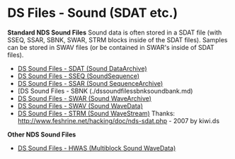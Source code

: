 # DS Files - Sound (SDAT etc.)


**Standard NDS Sound Files**
Sound data is often stored in a SDAT file (with SSEQ, SSAR, SBNK, SWAR,
STRM blocks inside of the SDAT files). Samples can be stored in SWAV
files (or be contained in SWAR\'s inside of SDAT files).
- [DS Sound Files - SDAT (Sound DataArchive)](./dssoundfilessdatsounddataarchive.md)
- [DS Sound Files - SSEQ (SoundSequence)](./dssoundfilessseqsoundsequence.md)
- [DS Sound Files - SSAR (Sound SequenceArchive)](./dssoundfilesssarsoundsequencearchive.md)
- [DS Sound Files - SBNK (./dssoundfilessbnksoundbank.md)
- [DS Sound Files - SWAR (Sound WaveArchive)](./dssoundfilesswarsoundwavearchive.md)
- [DS Sound Files - SWAV (Sound WaveData)](./dssoundfilesswavsoundwavedata.md)
- [DS Sound Files - STRM (Sound WaveStream)](./dssoundfilesstrmsoundwavestream.md)
Thanks: <http://www.feshrine.net/hacking/doc/nds-sdat.php> - 2007 by
kiwi.ds

**Other NDS Sound Files**
- [DS Sound Files - HWAS (Multiblock Sound WaveData)](./dssoundfileshwasmultiblocksoundwavedata.md)



